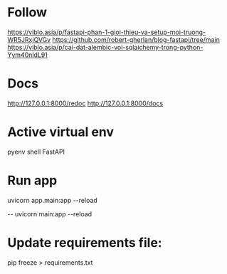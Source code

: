 # Follow
https://viblo.asia/p/fastapi-phan-1-gioi-thieu-va-setup-moi-truong-WR5JRxjQVGv
https://github.com/robert-gherlan/blog-fastapi/tree/main
https://viblo.asia/p/cai-dat-alembic-voi-sqlaichemy-trong-python-Yym40nldL91
# Docs
http://127.0.0.1:8000/redoc
http://127.0.0.1:8000/docs

# Active virtual env
pyenv shell FastAPI
# Run app
uvicorn app.main:app --reload

-- uvicorn main:app --reload

# Update requirements file:
pip freeze > requirements.txt